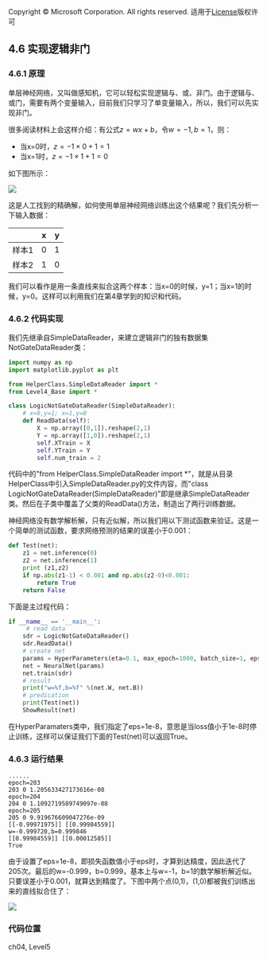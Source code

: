 Copyright © Microsoft Corporation. All rights reserved.
  适用于[License](https://github.com/Microsoft/ai-edu/blob/master/LICENSE.md)版权许可

## 4.6 实现逻辑非门

### 4.6.1 原理

单层神经网络，又叫做感知机，它可以轻松实现逻辑与、或、非门。由于逻辑与、或门，需要有两个变量输入，目前我们只学习了单变量输入，所以，我们可以先实现非门。

很多阅读材料上会这样介绍：有公式$z=wx+b$，令$w=-1,b=1$，则：

- 当x=0时，$z = -1 \times 0 + 1 = 1$
- 当x=1时，$z = -1 \times 1 + 1 = 0$
  
如下图所示：

<img src="./Images/4/LogicNotGate.png"/>

这是人工找到的精确解，如何使用单层神经网络训练出这个结果呢？我们先分析一下输入数据：

||x|y|
|---|---|---|
|样本1|0|1|
|样本2|1|0|

我们可以看作是用一条直线来拟合这两个样本：当x=0的时候，y=1；当x=1的时候，y=0。这样可以利用我们在第4章学到的知识和代码。

### 4.6.2 代码实现

我们先继承自SimpleDataReader，来建立逻辑非门的独有数据集NotGateDataReader类：

```Python
import numpy as np
import matplotlib.pyplot as plt

from HelperClass.SimpleDataReader import *
from Level4_Base import *

class LogicNotGateDataReader(SimpleDataReader):
    # x=0,y=1; x=1,y=0
    def ReadData(self):
        X = np.array([0,1]).reshape(2,1)
        Y = np.array([1,0]).reshape(2,1)
        self.XTrain = X
        self.YTrain = Y
        self.num_train = 2
```

代码中的"from HelperClass.SimpleDataReader import *"，就是从目录HelperClass中引入SimpleDataReader.py的文件内容，而"class LogicNotGateDataReader(SimpleDataReader)"即是继承SimpleDataReader类。然后在子类中覆盖了父类的ReadData()方法，制造出了两行训练数据。

神经网络没有数学解析解，只有近似解，所以我们用以下测试函数来验证。这是一个简单的测试函数，要求网络预测的结果的误差小于0.001：

```Python
def Test(net):
    z1 = net.inference(0)
    z2 = net.inference(1)
    print (z1,z2)
    if np.abs(z1-1) < 0.001 and np.abs(z2-0)<0.001:
        return True
    return False
```

下面是主过程代码：

```Python
if __name__ == '__main__':
     # read data
    sdr = LogicNotGateDataReader()
    sdr.ReadData()
    # create net
    params = HyperParameters(eta=0.1, max_epoch=1000, batch_size=1, eps = 1e-8)
    net = NeuralNet(params)
    net.train(sdr)
    # result
    print("w=%f,b=%f" %(net.W, net.B))
    # predication
    print(Test(net))
    ShowResult(net)
```

在HyperParamaters类中，我们指定了eps=1e-8，意思是当loss值小于1e-8时停止训练，这样可以保证我们下面的Test(net)可以返回True。

### 4.6.3 运行结果

```
......
epoch=203
203 0 1.205633427173616e-08
epoch=204
204 0 1.1092719589749097e-08
epoch=205
205 0 9.919676609047276e-09
[[-0.99971975]] [[0.99984559]]
w=-0.999720,b=0.999846
[[0.99984559]] [[0.00012585]]
True
```

由于设置了eps=1e-8，即损失函数值小于eps时，才算到达精度，因此迭代了205次。最后的w=-0.999，b=0.999，基本上与w=-1，b=1的数学解析解近似。只要误差小于0.001，就算达到精度了。下图中两个点(0,1)，(1,0)都被我们训练出来的直线拟合住了：

<img src="./Images/4/LogicNotGateResult.png"/>

### 代码位置

ch04, Level5